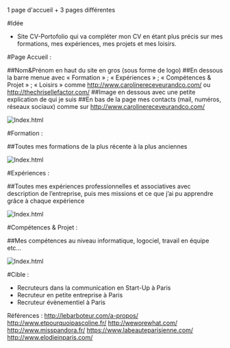 
1 page d'accueil + 3 pages différentes

#Idée
- Site CV-Portofolio qui va compléter mon CV en étant plus précis sur mes formations, mes expériences, mes projets
et mes loisirs.

#Page Accueil :

##Nom&Prénom en haut du site en gros (sous forme de logo)
##En dessous la barre menue avec « Formation » ; « Expériences » ; « Compétences & Projet » ; « Loisirs »
comme http://www.carolinereceveurandco.com/ ou http://thechrisellefactor.com/
##Image en dessous avec une petite explication de qui je suis 
##En bas de la page mes contacts (mail, numéros, réseaux sociaux) comme sur http://www.carolinereceveurandco.com/ 

![Index.html](https://image.noelshack.com/fichiers/2018/16/3/1524056611-page-accueil.png)

#Formation :

##Toutes mes formations de la plus récente à la plus anciennes

![Index.html](https://image.noelshack.com/fichiers/2018/16/3/1524055409-formations.png)

#Expériences :

##Toutes mes expériences professionnelles et associatives avec description de l’entreprise,
puis mes missions et ce que j’ai pu apprendre grâce à chaque expérience 

![Index.html](https://image.noelshack.com/fichiers/2018/16/3/1524055503-experiences.png)


#Compétences & Projet :

##Mes compétences au niveau informatique, logociel, travail en équipe etc...

![Index.html](https://image.noelshack.com/fichiers/2018/16/3/1524056077-competence.png)


#Cible : 
- Recruteurs dans la communication en Start-Up à Paris
- Recruteur en petite entreprise à Paris
- Recruteur évènementiel à Paris

Références : 
http://lebarboteur.com/a-propos/
http://www.etpourquoipascoline.fr/
http://weworewhat.com/
http://www.misspandora.fr/
https://www.labeauteparisienne.com/
http://www.elodieinparis.com/
